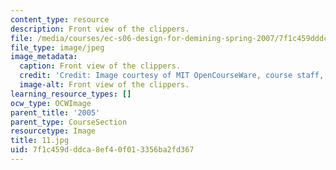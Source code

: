 ```yaml
---
content_type: resource
description: Front view of the clippers.
file: /media/courses/ec-s06-design-for-demining-spring-2007/7f1c459dddca8ef40f013356ba2fd367_11.jpg
file_type: image/jpeg
image_metadata:
  caption: Front view of the clippers.
  credit: 'Credit: Image courtesy of MIT OpenCourseWare, course staff, and students.'
  image-alt: Front view of the clippers.
learning_resource_types: []
ocw_type: OCWImage
parent_title: '2005'
parent_type: CourseSection
resourcetype: Image
title: 11.jpg
uid: 7f1c459d-ddca-8ef4-0f01-3356ba2fd367
---
```

